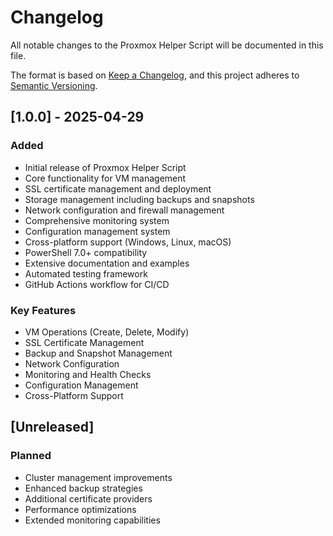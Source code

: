 # Changelog

All notable changes to the Proxmox Helper Script will be documented in this file.

The format is based on [Keep a Changelog](https://keepachangelog.com/en/1.0.0/),
and this project adheres to [Semantic Versioning](https://semver.org/spec/v2.0.0.html).

## [1.0.0] - 2025-04-29

### Added
- Initial release of Proxmox Helper Script
- Core functionality for VM management
- SSL certificate management and deployment
- Storage management including backups and snapshots
- Network configuration and firewall management
- Comprehensive monitoring system
- Configuration management system
- Cross-platform support (Windows, Linux, macOS)
- PowerShell 7.0+ compatibility
- Extensive documentation and examples
- Automated testing framework
- GitHub Actions workflow for CI/CD

### Key Features
- VM Operations (Create, Delete, Modify)
- SSL Certificate Management
- Backup and Snapshot Management
- Network Configuration
- Monitoring and Health Checks
- Configuration Management
- Cross-Platform Support

## [Unreleased]
### Planned
- Cluster management improvements
- Enhanced backup strategies
- Additional certificate providers
- Performance optimizations
- Extended monitoring capabilities
